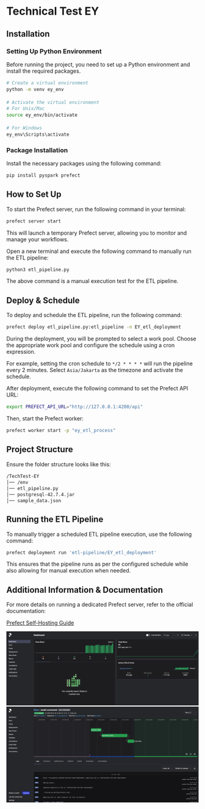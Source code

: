 # Technical Test EY

## Installation

### Setting Up Python Environment

Before running the project, you need to set up a Python environment and install the required packages.

```bash
# Create a virtual environment
python -m venv ey_env

# Activate the virtual environment
# For Unix/Mac
source ey_env/bin/activate  

# For Windows
ey_env\Scripts\activate  
```

### Package Installation

Install the necessary packages using the following command:

```bash
pip install pyspark prefect
```

## How to Set Up

To start the Prefect server, run the following command in your terminal:

```bash
prefect server start
```

This will launch a temporary Prefect server, allowing you to monitor and manage your workflows.

Open a new terminal and execute the following command to manually run the ETL pipeline:

```bash
python3 etl_pipeline.py
```

The above command is a manual execution test for the ETL pipeline.

## Deploy & Schedule

To deploy and schedule the ETL pipeline, run the following command:

```bash
prefect deploy etl_pipeline.py:etl_pipeline -n EY_etl_deployment
```

During the deployment, you will be prompted to select a work pool. Choose the appropriate work pool and configure the schedule using a cron expression.

For example, setting the cron schedule to `*/2 * * * *` will run the pipeline every 2 minutes. Select `Asia/Jakarta` as the timezone and activate the schedule.

After deployment, execute the following command to set the Prefect API URL:

```bash
export PREFECT_API_URL="http://127.0.0.1:4200/api"
```

Then, start the Prefect worker:

```bash
prefect worker start -p "ey_etl_process"
```

## Project Structure

Ensure the folder structure looks like this:

```
/TechTest-EY
│── /env                     
│── etl_pipeline.py          
│── postgresql-42.7.4.jar    
│── sample_data.json         

```

## Running the ETL Pipeline

To manually trigger a scheduled ETL pipeline execution, use the following command:

```bash
prefect deployment run 'etl-pipeline/EY_etl_deployment'
```

This ensures that the pipeline runs as per the configured schedule while also allowing for manual execution when needed.

## Additional Information & Documentation

For more details on running a dedicated Prefect server, refer to the official documentation:

[Prefect Self-Hosting Guide](https://docs.prefect.io/3.0/manage/self-host#self-host-a-prefect-server)

![Home Dashboard](Doc1.png)
![Runs](Doc2.png)
